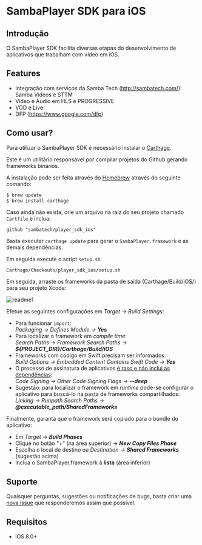 # SambaPlayer SDK para iOS

## Introdução
O SambaPlayer SDK facilita diversas etapas do desenvolvimento de aplicativos que trabalham com vídeo em iOS.

## Features
- Integração com serviços da Samba Tech (http://sambatech.com/): Samba Videos e STTM
- Vídeo e Áudio em HLS e PROGRESSIVE
- VOD e Live
- DFP (https://www.google.com/dfp)

## Como usar?
Para utilizar o SambaPlayer SDK é necessário instalar o [Carthage](https://github.com/Carthage/Carthage).

Este é um utilitário responsável por compilar projetos do Github gerando frameworks binários.

A instalação pode ser feita através do [Homebrew](http://brew.sh/) através do seguinte comando:

```bash
$ brew update
$ brew install carthage
```

Caso ainda não exista, crie um arquivo na raíz do seu projeto chamado `Cartfile` e inclua:

```ogdl
github "sambatech/player_sdk_ios"
```

Basta executar `carthage update` para gerar o `SambaPlayer.framework` e as demais dependências.

Em seguida execute o script `setup.sh`:
```shell
Carthage/Checkouts/player_sdk_ios/setup.sh
```

Em seguida, arraste os frameworks da pasta de saída (Carthage/Build/iOS/) para seu projeto Xcode:

![readme1](https://cloud.githubusercontent.com/assets/484062/16528649/85e947ce-3f94-11e6-8806-6020775d8d02.gif)

Efetue as seguintes configurações em *Target -> Build Settings*:

- Para funcionar `import`:
<br>*Packaging -> Defines Module -> __Yes__*
- Para localizar o framework em *compile time*:
<br>*Search Paths -> Framework Search Paths -> __${PROJECT_DIR}/Carthage/Build/iOS__*
- Frameworks com código em Swift precisam ser informados:
<br>*Build Options -> Embedded Content Contains Swift Code -> __Yes__*
- O processo de assinatura de aplicativos [é raso e não inclui as dependências](http://stackoverflow.com/a/17396143/3688598):
<br>*Code Signing -> Other Code Signing Flags -> __--deep__*
- Sugestão: para localizar o framework em *runtime* pode-se configurar o aplicativo para buscá-lo na pasta de frameworks compartilhados:
<br>*Linking -> Runpath Search Paths -> __@executable_path/SharedFrameworks__*

Finalmente, garanta que o framework será copiado para o bundle do aplicativo:

- Em *Target -> __Build Phases__*
- Clique no botão "+" (na área superior) -> *__New Copy Files Phase__*
- Escolha o local de destino ou *Destination -> __Shared Frameworks__* (sugestão acima)
- Inclua o SambaPlayer.framework à __lista__ (área inferior)

## Suporte
Quaisquer perguntas, sugestões ou notificações de bugs, basta criar uma [nova issue](https://github.com/sambatech/player_sdk_ios/issues/new) que responderemos assim que possível.

## Requisitos
- iOS 8.0+
